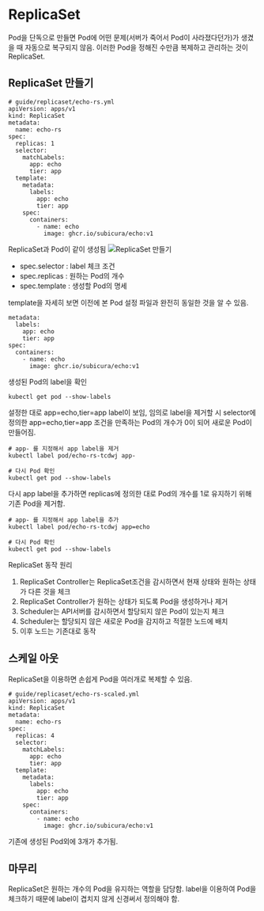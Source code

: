 # ReplicaSet
Pod을 단독으로 만들면 Pod에 어떤 문제(서버가 죽어서 Pod이 사라졌다던가)가 생겼을 때 자동으로 복구되지 않음. 이러한 Pod을 정해진 수만큼 복제하고 관리하는 것이 ReplicaSet.

## ReplicaSet 만들기
```
# guide/replicaset/echo-rs.yml
apiVersion: apps/v1
kind: ReplicaSet
metadata:
  name: echo-rs
spec:
  replicas: 1
  selector:
    matchLabels:
      app: echo
      tier: app
  template:
    metadata:
      labels:
        app: echo
        tier: app
    spec:
      containers:
        - name: echo
          image: ghcr.io/subicura/echo:v1
```
ReplicaSet과 Pod이 같이 생성됨
![ReplicaSet 만들기](https://subicura.com/k8s/assets/img/rs.09734c4b.png)

- spec.selector	: label 체크 조건
- spec.replicas	: 원하는 Pod의 개수
- spec.template	: 생성할 Pod의 명세

template을 자세히 보면 이전에 본 Pod 설정 파일과 완전히 동일한 것을 알 수 있음.
```
metadata:
  labels:
    app: echo
    tier: app
spec:
  containers:
    - name: echo
      image: ghcr.io/subicura/echo:v1
```

생성된 Pod의 label을 확인
```
kubectl get pod --show-labels
```

설정한 대로 app=echo,tier=app label이 보임, 임의로 label을 제거할 시 selector에 정의한 app=echo,tier=app 조건을 만족하는 Pod의 개수가 0이 되어 새로운 Pod이 만들어짐. 
```
# app- 를 지정해서 app label을 제거
kubectl label pod/echo-rs-tcdwj app-

# 다시 Pod 확인
kubectl get pod --show-labels
```

다시 app label을 추가하면 replicas에 정의한 대로 Pod의 개수를 1로 유지하기 위해 기존 Pod을 제거함.
```
# app- 를 지정해서 app label을 추가
kubectl label pod/echo-rs-tcdwj app=echo

# 다시 Pod 확인
kubectl get pod --show-labels
```

ReplicaSet 동작 원리
1. ReplicaSet Controller는 ReplicaSet조건을 감시하면서 현재 상태와 원하는 상태가 다른 것을 체크
2. ReplicaSet Controller가 원하는 상태가 되도록 Pod을 생성하거나 제거
3. Scheduler는 API서버를 감시하면서 할당되지 않은 Pod이 있는지 체크
4. Scheduler는 할당되지 않은 새로운 Pod을 감지하고 적절한 노드에 배치
5. 이후 노드는 기존대로 동작

## 스케일 아웃
ReplicaSet을 이용하면 손쉽게 Pod을 여러개로 복제할 수 있음.
```
# guide/replicaset/echo-rs-scaled.yml 
apiVersion: apps/v1
kind: ReplicaSet
metadata:
  name: echo-rs
spec:
  replicas: 4
  selector:
    matchLabels:
      app: echo
      tier: app
  template:
    metadata:
      labels:
        app: echo
        tier: app
    spec:
      containers:
        - name: echo
          image: ghcr.io/subicura/echo:v1
```
기존에 생성된 Pod외에 3개가 추가됨.

## 마무리
ReplicaSet은 원하는 개수의 Pod을 유지하는 역할을 담당함.  label을 이용하여 Pod을 체크하기 때문에 label이 겹치지 않게 신경써서 정의해야 함.